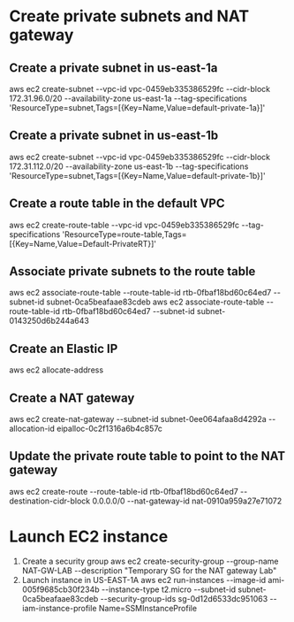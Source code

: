 # Create private subnets and NAT gateway

## Create a private subnet in us-east-1a
aws ec2 create-subnet --vpc-id vpc-0459eb335386529fc --cidr-block 172.31.96.0/20 --availability-zone us-east-1a --tag-specifications 'ResourceType=subnet,Tags=[{Key=Name,Value=default-private-1a}]'
## Create a private subnet in us-east-1b
aws ec2 create-subnet --vpc-id vpc-0459eb335386529fc --cidr-block 172.31.112.0/20 --availability-zone us-east-1b --tag-specifications 'ResourceType=subnet,Tags=[{Key=Name,Value=default-private-1b}]'
## Create a route table in the default VPC
aws ec2 create-route-table --vpc-id vpc-0459eb335386529fc --tag-specifications 'ResourceType=route-table,Tags=[{Key=Name,Value=Default-PrivateRT}]'
## Associate private subnets to the route table
aws ec2 associate-route-table --route-table-id rtb-0fbaf18bd60c64ed7 --subnet-id subnet-0ca5beafaae83cdeb
aws ec2 associate-route-table --route-table-id rtb-0fbaf18bd60c64ed7 --subnet-id subnet-0143250d6b244a643
## Create an Elastic IP
aws ec2 allocate-address
## Create a NAT gateway
aws ec2 create-nat-gateway --subnet-id subnet-0ee064afaa8d4292a --allocation-id eipalloc-0c2f1316a6b4c857c
## Update the private route table to point to the NAT gateway
aws ec2 create-route --route-table-id rtb-0fbaf18bd60c64ed7 --destination-cidr-block 0.0.0.0/0 --nat-gateway-id nat-0910a959a27e71072

# Launch EC2 instance

1. Create a security group
aws ec2 create-security-group --group-name NAT-GW-LAB --description "Temporary SG for the NAT gateway Lab"
2. Launch instance in US-EAST-1A
aws ec2 run-instances --image-id ami-005f9685cb30f234b --instance-type t2.micro --subnet-id subnet-0ca5beafaae83cdeb --security-group-ids sg-0d12d6533dc951063 --iam-instance-profile Name=SSMInstanceProfile